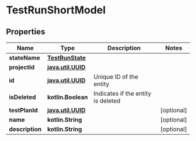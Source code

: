 
# TestRunShortModel

## Properties
| Name | Type | Description | Notes |
| ------------ | ------------- | ------------- | ------------- |
| **stateName** | [**TestRunState**](TestRunState.md) |  |  |
| **projectId** | [**java.util.UUID**](java.util.UUID.md) |  |  |
| **id** | [**java.util.UUID**](java.util.UUID.md) | Unique ID of the entity |  |
| **isDeleted** | **kotlin.Boolean** | Indicates if the entity is deleted |  |
| **testPlanId** | [**java.util.UUID**](java.util.UUID.md) |  |  [optional] |
| **name** | **kotlin.String** |  |  [optional] |
| **description** | **kotlin.String** |  |  [optional] |



